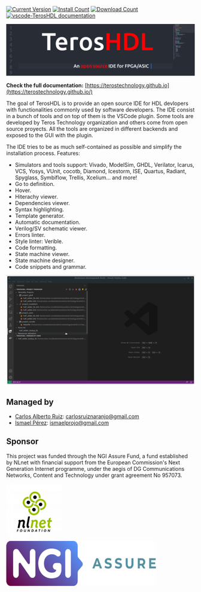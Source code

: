 [![Current Version](https://img.shields.io/visual-studio-marketplace/v/teros-technology.teroshdl.png)](https://marketplace.visualstudio.com/items?itemName=teros-technology.teroshdl)
[![Install Count](https://img.shields.io/visual-studio-marketplace/i/teros-technology.teroshdl.png)](https://marketplace.visualstudio.com/items?itemName=teros-technology.teroshdl)
[![Download Count](https://img.shields.io/visual-studio-marketplace/d/teros-technology.teroshdl.png)](https://marketplace.visualstudio.com/items?itemName=teros-technology.teroshdl)
[![vscode-TerosHDL documentation](https://img.shields.io/website.svg?label=vscode-TerosHDL%20Documentation&longCache=true&style=flat-square&url=http%3A%2F%2FTerosTechnology.github.io%2FterosHDLdoc%2Findex.html)](https://TerosTechnology.github.io/terosHDLdoc)


![TerosHDL](./resources/images/low_res_banner.png)

**Check the full documentation:** [https://terostechnology.github.io](https://terostechnology.github.io/)


The goal of TerosHDL is to provide an open source IDE for HDL devlopers with functionalities commonly used by software developers. The IDE consist in a bunch of tools and on top of them is the VSCode plugin. Some tools are developed by Teros Technology organization and others come from open source proyects. All the tools are organized in different backends and exposed to the GUI with the plugin.

The IDE tries to be as much self-contained as possible and simplify the installation process. Features:

- Simulators and tools support: Vivado, ModelSim, GHDL, Verilator, Icarus, VCS, Yosys, VUnit, cocotb, Diamond, Icestorm, ISE, Quartus, Radiant, Spyglass, Symbiflow, Trellis, Xcelium... and more!
- Go to definition.
- Hover.
- Hiterachy viewer.
- Dependencies viewer.
- Syntax highlighting.
- Template generator.
- Automatic documentation.
- Verilog/SV schematic viewer.
- Errors linter.
- Style linter: Verible.
- Code formatting.
- State machine viewer.
- State machine designer.
- Code snippets and grammar.

![TerosHDL](./resources/images/gui.gif)

## Managed by

- [Carlos Alberto Ruiz](https://www.linkedin.com/in/carlos-alberto-ruiz-fpga/): carlosruiznaranjo@gmail.com 
- [Ismael Pérez](https://www.linkedin.com/in/ispero/): ismaelprojo@gmail.com

## Sponsor

This project was funded through the NGI Assure Fund, a fund established by NLnet with financial support from 
the European Commission's Next Generation Internet programme, under the aegis of DG Communications Networks, 
Content and Technology under grant agreement No 957073.


<img border=0 src="./doc/nlnet-fundation-150x150.png" width="150" height="150"><img border=0 src="./doc/logo.png" width="400" height="120">
